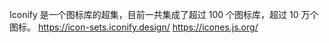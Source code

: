 Iconify 是一个图标库的超集，目前一共集成了超过 100 个图标库，超过 10 万个图标。 https://icon-sets.iconify.design/  https://icones.js.org/ 
